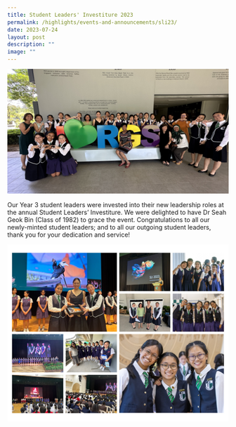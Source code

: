 ```yaml
---
title: Student Leaders' Investiture 2023
permalink: /highlights/events-and-announcements/sli23/
date: 2023-07-24
layout: post
description: ""
image: ""
---
```

![](/images/sli2023(1).jpg)

Our Year 3 student leaders were invested into their new leadership roles at the annual Student Leaders’ Investiture. We were delighted to have Dr Seah Geok Bin (Class of 1982) to grace the event. Congratulations to all our newly-minted student leaders; and to all our outgoing student leaders, thank you for your dedication and service!

![](/images/sli2023.jpg)